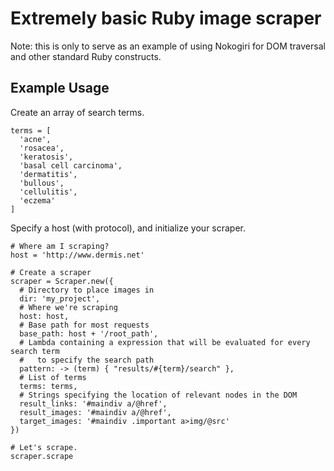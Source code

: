 # Extremely basic Ruby image scraper

Note: this is only to serve as an example of using Nokogiri for DOM traversal
and other standard Ruby constructs.

## Example Usage

Create an array of search terms.

```
terms = [
  'acne',
  'rosacea',
  'keratosis',
  'basal cell carcinoma',
  'dermatitis',
  'bullous',
  'cellulitis',
  'eczema'
]
```

Specify a host (with protocol), and initialize your scraper.

```
# Where am I scraping?
host = 'http://www.dermis.net'

# Create a scraper
scraper = Scraper.new({
  # Directory to place images in
  dir: 'my_project',
  # Where we're scraping
  host: host,
  # Base path for most requests
  base_path: host + '/root_path',
  # Lambda containing a expression that will be evaluated for every search term
  #   to specify the search path
  pattern: -> (term) { "results/#{term}/search" },
  # List of terms
  terms: terms,
  # Strings specifying the location of relevant nodes in the DOM
  result_links: '#maindiv a/@href',
  result_images: '#maindiv a/@href',
  target_images: '#maindiv .important a>img/@src'
})

# Let's scrape.
scraper.scrape
```